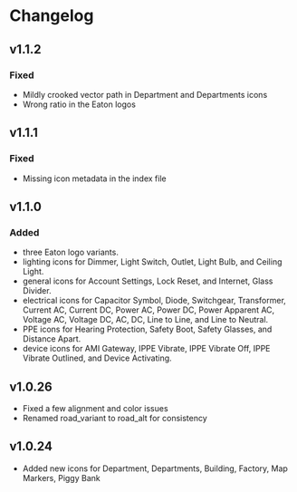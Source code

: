 # Changelog

## v1.1.2

### Fixed

-   Mildly crooked vector path in Department and Departments icons
-   Wrong ratio in the Eaton logos

## v1.1.1

### Fixed

-   Missing icon metadata in the index file

## v1.1.0

### Added

-   three Eaton logo variants.
-   lighting icons for Dimmer, Light Switch, Outlet, Light Bulb, and Ceiling Light.
-   general icons for Account Settings, Lock Reset, and Internet, Glass Divider.
-   electrical icons for Capacitor Symbol, Diode, Switchgear, Transformer, Current AC, Current DC, Power AC, Power DC, Power Apparent AC, Voltage AC, Voltage DC, AC, DC, Line to Line, and Line to Neutral.
-   PPE icons for Hearing Protection, Safety Boot, Safety Glasses, and Distance Apart.
-   device icons for AMI Gateway, IPPE Vibrate, IPPE Vibrate Off, IPPE Vibrate Outlined, and Device Activating.

## v1.0.26

-   Fixed a few alignment and color issues
-   Renamed road_variant to road_alt for consistency

## v1.0.24

-   Added new icons for Department, Departments, Building, Factory, Map Markers, Piggy Bank
